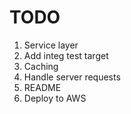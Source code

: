 # TODO #

1. Service layer
2. Add integ test target
3. Caching
4. Handle server requests
5. README
6. Deploy to AWS
